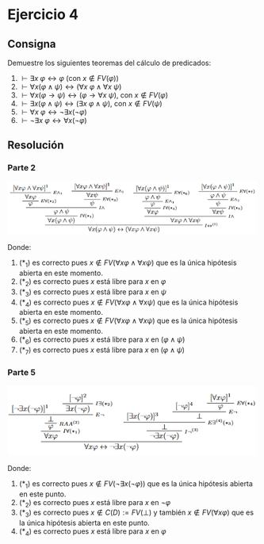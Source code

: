 # Ejercicio 4

## Consigna

Demuestre los siguientes teoremas del cálculo de predicados:

1. $\vdash \exists x\ \varphi \leftrightarrow \varphi$ (con $x \not\in FV(\varphi)$)  
2. $\vdash \forall x(\varphi \land \psi) \leftrightarrow (\forall x\ \varphi \land \forall x\ \psi)$  
3. $\vdash \forall x(\varphi \rightarrow \psi) \leftrightarrow (\varphi \rightarrow \forall x\ \psi)$, con $x \not\in FV(\varphi)$  
4. $\vdash \exists x(\varphi \land \psi) \leftrightarrow (\exists x\ \varphi \land \psi)$, con $x \not\in FV(\psi)$  
5. $\vdash \forall x\ \varphi \leftrightarrow \neg \exists x(\neg \varphi)$  
6. $\vdash \neg \exists x\ \varphi \leftrightarrow \forall x(\neg \varphi)$

## Resolución

### Parte 2

![Figura 1](../images/ej4fig1.png)

Donde:

1. $(*_1)$ es correcto pues $x\notin FV(\forall x\varphi\land\forall x\psi)$ que es la única hipótesis abierta en este momento.
2. $(*_2)$ es correcto pues $x$ está libre para $x$ en $\varphi$
3. $(*_3)$ es correcto pues $x$ está libre para $x$ en $\psi$
4. $(*_4)$ es correcto pues $x\notin FV(\forall x\varphi\land\forall x\psi)$ que es la única hipótesis abierta en este momento.
5. $(*_5)$ es correcto pues $x\notin FV(\forall x\varphi\land\forall x\psi)$ que es la única hipótesis abierta en este momento.
6. $(*_6)$ es correcto pues $x$ está libre para $x$ en $(\varphi\land\psi)$
7. $(*_7)$ es correcto pues $x$ está libre para $x$ en $(\varphi\land\psi)$

### Parte 5

![Figura 2](../images/ej4fig2.png)

Donde:

1. $(*_1)$ es correcto pues $x\notin FV(\neg\exists x(\neg\varphi))$ que es la única hipótesis abierta en este punto.
2. $(*_2)$ es correcto pues $x$ está libre para $x$ en $\neg\varphi$
3. $(*_3)$ es correcto pues $x\notin C(D):=FV(\bot)$ y también $x\notin FV(\forall x\varphi)$ que es la única hipótesis abierta en este punto.
4. $(*_4)$ es correcto pues $x$ está libre para $x$ en $\varphi$